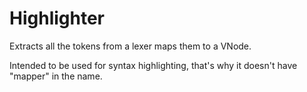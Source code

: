 # Highlighter

Extracts all the tokens from a lexer maps them to a VNode.

Intended to be used for syntax highlighting, that's why it doesn't have "mapper" in the name.
